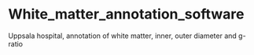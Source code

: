 # White_matter_annotation_software
Uppsala hospital, annotation of white matter, inner, outer diameter and g-ratio
